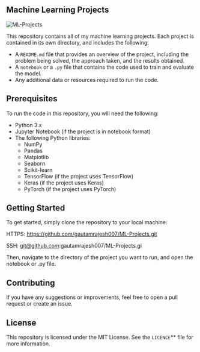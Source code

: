 ## **Machine Learning Projects**

![ML-Projects](https://socialify.git.ci/gautamrajesh007/ML-Projects/image?font=Inter&forks=1&issues=1&language=1&name=1&owner=1&pattern=Floating%20Cogs&pulls=1&stargazers=1&theme=Dark)

This repository contains all of my machine learning projects. Each project is contained in its own directory, and includes the following:

- A `README.md` file that provides an overview of the project, including the problem being solved, the approach taken, and the results obtained.
- A `notebook` or a `.py` file that contains the code used to train and evaluate the model.
- Any additional data or resources required to run the code.

## **Prerequisites**

To run the code in this repository, you will need the following:

- Python 3.x
- Jupyter Notebook (if the project is in notebook format)
- The following Python libraries:
  - NumPy
  - Pandas
  - Matplotlib
  - Seaborn
  - Scikit-learn
  - TensorFlow (if the project uses TensorFlow)
  - Keras (if the project uses Keras)
  - PyTorch (if the project uses PyTorch)
## **Getting Started**
To get started, simply clone the repository to your local machine:

HTTPS: <https://github.com/gautamrajesh007/ML-Projects.git>

SSH: <git@github.com>:gautamrajesh007/ML-Projects.gi

Then, navigate to the directory of the project you want to run, and open the notebook or .py file.

## **Contributing**
If you have any suggestions or improvements, feel free to open a pull request or create an issue.

## **License**
This repository is licensed under the MIT License. See the `LICENCE`** file for more information.